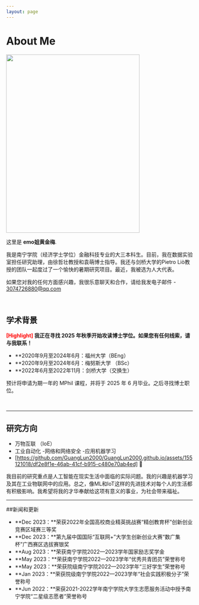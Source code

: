 ```yaml
---
layout: page
---
```


# About Me

<img src="https://github.com/GuangLun2000/GuangLun2000.github.io/assets/155121018/d672432b-9fbe-4de6-9aa9-23c7ca8fc3fb" width="360" height="480">

这里是 **emo姐黄金梅**.

我是南宁学院（经济学士学位）金融科技专业的大三本科生。目前，我在数据实验室担任研究助理，由徐哲壮教授和袁萌博士指导。我还与剑桥大学的Pietro Liò教授的团队一起度过了一个愉快的暑期研究项目。最近，我被选为人大代表。

如果您对我的任何方面感兴趣，我很乐意聊天和合作，请给我发电子邮件 - 3074726880@qq.com



<br>

## 学术背景

**<font color='red'>[Highlight]</font> 我正在寻找 2025 年秋季开始攻读博士学位。如果您有任何线索，请与我联系！**

- **2020年9月至2024年6月：福州大学（BEng）
- **2020年9月至2024年6月：梅努斯大学 （BSc）
- **2022年6月至2022年11月：剑桥大学（交换生）

预计将申请为期一年的 MPhil 课程，并将于 2025 年 6 月毕业。之后寻找博士职位。

<br>

---

## 研究方向

- 万物互联 （IoE）
- 工业自动化
-网络和网络安全
-应用机器学习
- [https://github.com/GuangLun2000/GuangLun2000.github.io/assets/155121018/df2e8f1e-46ab-41cf-b915-c480e70ab4ed] 🔗

我目前的研究重点是人工智能在现实生活中面临的实际问题。我的兴趣是机器学习及其在工业物联网中的应用。总之，像ML和IoT这样的先进技术对每个人的生活都有积极影响。我希望将我的才华奉献给这项有意义的事业，为社会带来福祉。
<br>

---

##新闻和更新

- **Dec 2023：**荣获2022年全国高校商业精英挑战赛“精创教育杯”创新创业竞赛区域赛三等奖
- **Dec 2023：**第九届中国国际“互联网+”大学生创新创业大赛“数广集杯”广西赛区选拔赛银奖
- **Aug 2023：**荣获南宁学院2022—2023学年国家励志奖学金
- **May 2023：**荣获南宁学院2022—2023学年“优秀共青团员”荣誉称号
- **May 2023：**荣获院级南宁学院2022—2023学年“三好学生”荣誉称号
- **Jan 2023：**荣获院级南宁学院2022—2023学年“社会实践积极分子”荣誉称号
- **Jun 2022：**荣获2021-2022学年南宁学院大学生志愿服务活动中授予南宁学院“二星级志愿者”荣誉称号

<br>

